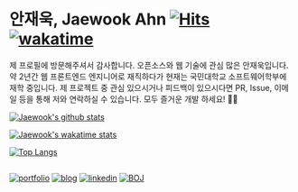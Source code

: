# 안재욱, Jaewook Ahn [![Hits](https://hits.seeyoufarm.com/api/count/incr/badge.svg?url=https%3A%2F%2Fgithub.com%2Fjaewoook&count_bg=%2379C83D&title_bg=%23555555&icon=github.svg&icon_color=%23E7E7E7&title=hits&edge_flat=false)](https://hits.seeyoufarm.com) [![wakatime](https://wakatime.com/badge/user/5a18f850-de06-4534-b52f-133a2ac38d9a.svg)](https://wakatime.com/@5a18f850-de06-4534-b52f-133a2ac38d9a)

제 프로필에 방문해주셔서 감사합니다. 오픈소스와 웹 기술에 관심 많은 안재욱입니다. 약 2년간 웹 프론트엔드 엔지니어로 재직하다가 현재는 국민대학교 소프트웨어학부에 재학 중입니다. 제 프로젝트 중 관심 있으시거나 피드백이 있으시다면 PR, Issue, 이메일 등을 통해 저와 연락하실 수 있습니다. 모두 즐거운 개발 하세요! 👨‍💻

[![Jaewook's github stats](https://github-readme-stats-jaewoook.vercel.app/api?username=jaewoook&count_private=true&include_all_commits=true&show_icons=true&custom_title=Jaewook's%20GitHub%20Stats)](https://github.com/anuraghazra/github-readme-stats)

[![Jaewook's wakatime stats](https://github-readme-stats-jaewoook.vercel.app/api/wakatime?username=Jaewoook&layout=compact)](https://github.com/anuraghazra/github-readme-stats)

[![Top Langs](https://github-readme-stats-jaewoook.vercel.app/api/top-langs/?username=jaewoook&layout=compact&hide=html,css&langs_count=7&exclude_repo=algorithm-study)](https://github.com/anuraghazra/github-readme-stats)

## 

[![portfolio](https://img.shields.io/badge/-portfolio-red?style=for-the-badge)](https://portfolio.jaewook.me)
[![blog](https://img.shields.io/badge/-blog-black?style=for-the-badge)](https://jaewook.me)
[![linkedin](https://img.shields.io/badge/-linkedin-0077b5?style=for-the-badge&logo=linkedin)](https://www.linkedin.com/in/ahnjaewook/)
[![BOJ](https://img.shields.io/badge/-boj-3277bc?style=for-the-badge)](https://www.acmicpc.net/user/ajw4586)
